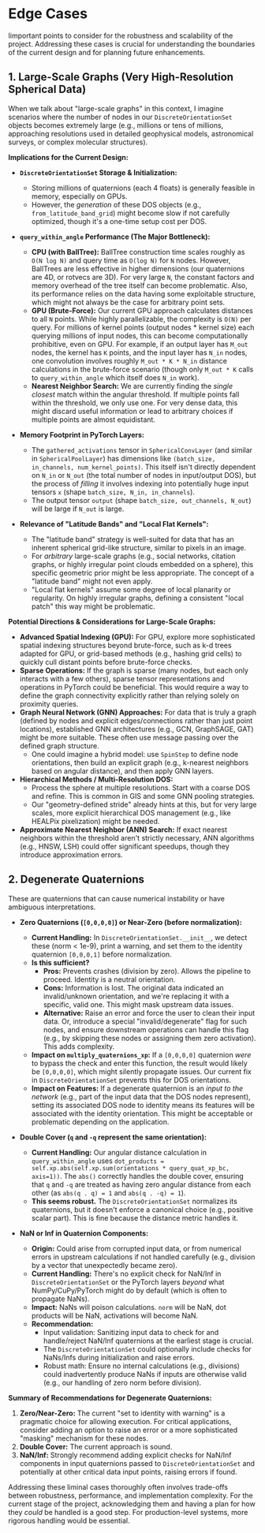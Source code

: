 # Edge Cases

Iimportant points to consider for the robustness and scalability of the project. Addressing these cases is crucial for understanding the boundaries of the current design and for planning future enhancements.

## 1. Large-Scale Graphs (Very High-Resolution Spherical Data)

When we talk about "large-scale graphs" in this context, I imagine scenarios where the number of nodes in our `DiscreteOrientationSet` objects becomes extremely large (e.g., millions or tens of millions, approaching resolutions used in detailed geophysical models, astronomical surveys, or complex molecular structures).

**Implications for the Current Design:**

*   **`DiscreteOrientationSet` Storage & Initialization:**
    *   Storing millions of quaternions (each 4 floats) is generally feasible in memory, especially on GPUs.
    *   However, the *generation* of these DOS objects (e.g., `from_latitude_band_grid`) might become slow if not carefully optimized, though it's a one-time setup cost per DOS.

*   **`query_within_angle` Performance (The Major Bottleneck):**
    *   **CPU (with BallTree):** BallTree construction time scales roughly as `O(N log N)` and query time as `O(log N)` for `N` nodes. However, BallTrees are less effective in higher dimensions (our quaternions are 4D, or rotvecs are 3D). For very large `N`, the constant factors and memory overhead of the tree itself can become problematic. Also, its performance relies on the data having some exploitable structure, which might not always be the case for arbitrary point sets.
    *   **GPU (Brute-Force):** Our current GPU approach calculates distances to all `N` points. While highly parallelizable, the complexity is `O(N)` per query. For millions of kernel points (output nodes * kernel size) each querying millions of input nodes, this can become computationally prohibitive, even on GPU. For example, if an output layer has `M_out` nodes, the kernel has `K` points, and the input layer has `N_in` nodes, one convolution involves roughly `M_out * K * N_in` distance calculations in the brute-force scenario (though only `M_out * K` calls to `query_within_angle` which itself does `N_in` work).
    *   **Nearest Neighbor Search:** We are currently finding the *single closest* match within the angular threshold. If multiple points fall within the threshold, we only use one. For very dense data, this might discard useful information or lead to arbitrary choices if multiple points are almost equidistant.

*   **Memory Footprint in PyTorch Layers:**
    *   The `gathered_activations` tensor in `SphericalConvLayer` (and similar in `SphericalPoolLayer`) has dimensions like `(batch_size, in_channels, num_kernel_points)`. This itself isn't directly dependent on `N_in` or `N_out` (the total number of nodes in input/output DOS), but the process of *filling* it involves indexing into potentially huge input tensors `x` (shape `batch_size, N_in, in_channels`).
    *   The output tensor `output` (shape `batch_size, out_channels, N_out`) will be large if `N_out` is large.

*   **Relevance of "Latitude Bands" and "Local Flat Kernels":**
    *   The "latitude band" strategy is well-suited for data that has an inherent spherical grid-like structure, similar to pixels in an image.
    *   For *arbitrary* large-scale graphs (e.g., social networks, citation graphs, or highly irregular point clouds embedded on a sphere), this specific geometric prior might be less appropriate. The concept of a "latitude band" might not even apply.
    *   "Local flat kernels" assume some degree of local planarity or regularity. On highly irregular graphs, defining a consistent "local patch" this way might be problematic.

**Potential Directions & Considerations for Large-Scale Graphs:**

*   **Advanced Spatial Indexing (GPU):** For GPU, explore more sophisticated spatial indexing structures beyond brute-force, such as k-d trees adapted for GPU, or grid-based methods (e.g., hashing grid cells) to quickly cull distant points before brute-force checks.
*   **Sparse Operations:** If the graph is sparse (many nodes, but each only interacts with a few others), sparse tensor representations and operations in PyTorch could be beneficial. This would require a way to define the graph connectivity explicitly rather than relying solely on proximity queries.
*   **Graph Neural Network (GNN) Approaches:** For data that is truly a graph (defined by nodes and explicit edges/connections rather than just point locations), established GNN architectures (e.g., GCN, GraphSAGE, GAT) might be more suitable. These often use message passing over the defined graph structure.
    *   One could imagine a hybrid model: use `SpinStep` to define node orientations, then build an explicit graph (e.g., k-nearest neighbors based on angular distance), and then apply GNN layers.
*   **Hierarchical Methods / Multi-Resolution DOS:**
    *   Process the sphere at multiple resolutions. Start with a coarse DOS and refine. This is common in GIS and some GNN pooling strategies.
    *   Our "geometry-defined stride" already hints at this, but for very large scales, more explicit hierarchical DOS management (e.g., like HEALPix pixelization) might be needed.
*   **Approximate Nearest Neighbor (ANN) Search:** If exact nearest neighbors within the threshold aren't strictly necessary, ANN algorithms (e.g., HNSW, LSH) could offer significant speedups, though they introduce approximation errors.

## 2. Degenerate Quaternions

These are quaternions that can cause numerical instability or have ambiguous interpretations.

*   **Zero Quaternions (`[0,0,0,0]`) or Near-Zero (before normalization):**
    *   **Current Handling:** In `DiscreteOrientationSet.__init__`, we detect these (norm < 1e-9), print a warning, and set them to the identity quaternion `[0,0,0,1]` before normalization.
    *   **Is this sufficient?**
        *   **Pros:** Prevents crashes (division by zero). Allows the pipeline to proceed. Identity is a neutral orientation.
        *   **Cons:** Information is lost. The original data indicated an invalid/unknown orientation, and we're replacing it with a specific, valid one. This might mask upstream data issues.
        *   **Alternative:** Raise an error and force the user to clean their input data. Or, introduce a special "invalid/degenerate" flag for such nodes, and ensure downstream operations can handle this flag (e.g., by skipping these nodes or assigning them zero activation). This adds complexity.
    *   **Impact on `multiply_quaternions_xp`:** If a `[0,0,0,0]` quaternion *were* to bypass the check and enter this function, the result would likely be `[0,0,0,0]`, which might silently propagate issues. Our current fix in `DiscreteOrientationSet` prevents this for DOS orientations.
    *   **Impact on Features:** If a degenerate quaternion is an *input to the network* (e.g., part of the input data that the DOS nodes represent), setting its associated DOS node to identity means its features will be associated with the identity orientation. This might be acceptable or problematic depending on the application.

*   **Double Cover (`q` and `-q` represent the same orientation):**
    *   **Current Handling:** Our angular distance calculation in `query_within_angle` uses `dot_products = self.xp.abs(self.xp.sum(orientations * query_quat_xp_bc, axis=1))`. The `abs()` correctly handles the double cover, ensuring that `q` and `-q` are treated as having zero angular distance from each other (as `abs(q . q) = 1` and `abs(q . -q) = 1`).
    *   **This seems robust.** The `DiscreteOrientationSet` normalizes its quaternions, but it doesn't enforce a canonical choice (e.g., positive scalar part). This is fine because the distance metric handles it.

*   **NaN or Inf in Quaternion Components:**
    *   **Origin:** Could arise from corrupted input data, or from numerical errors in upstream calculations if not handled carefully (e.g., division by a vector that unexpectedly became zero).
    *   **Current Handling:** There's no explicit check for NaN/Inf in `DiscreteOrientationSet` or the PyTorch layers *beyond* what NumPy/CuPy/PyTorch might do by default (which is often to propagate NaNs).
    *   **Impact:** NaNs will poison calculations. `norm` will be NaN, dot products will be NaN, activations will become NaN.
    *   **Recommendation:**
        *   Input validation: Sanitizing input data to check for and handle/reject NaN/Inf quaternions at the earliest stage is crucial.
        *   The `DiscreteOrientationSet` could optionally include checks for NaNs/Infs during initialization and raise errors.
        *   Robust math: Ensure no internal calculations (e.g., divisions) could inadvertently produce NaNs if inputs are otherwise valid (e.g., our handling of zero norm before division).

**Summary of Recommendations for Degenerate Quaternions:**

1.  **Zero/Near-Zero:** The current "set to identity with warning" is a pragmatic choice for allowing execution. For critical applications, consider adding an option to raise an error or a more sophisticated "masking" mechanism for these nodes.
2.  **Double Cover:** The current approach is sound.
3.  **NaN/Inf:** Strongly recommend adding explicit checks for NaN/Inf components in input quaternions passed to `DiscreteOrientationSet` and potentially at other critical data input points, raising errors if found.

Addressing these liminal cases thoroughly often involves trade-offs between robustness, performance, and implementation complexity. For the current stage of the project, acknowledging them and having a plan for how they *could* be handled is a good step. For production-level systems, more rigorous handling would be essential.

